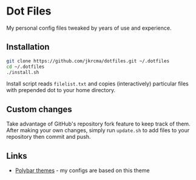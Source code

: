# Dot Files
My personal config files tweaked by years of use and experience.

## Installation

```bash
git clone https://github.com/jkrcma/dotfiles.git ~/.dotfiles
cd ~/.dotfiles
./install.sh
```

Install script reads `filelist.txt` and copies (interactively) particular files with prepended dot to your home directory.

## Custom changes
Take advantage of GitHub's repository fork feature to keep track of them.
After making your own changes, simply run `update.sh` to add files to your repository then commit and push.

## Links

* [Polybar themes](https://github.com/adi1090x/polybar-themes/tree/master/polybar-3) - my configs are based on this theme

